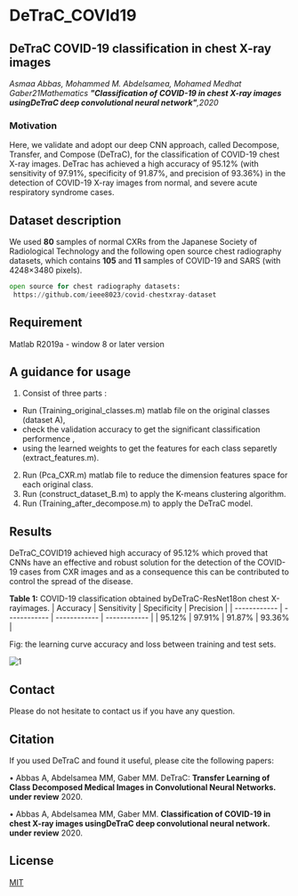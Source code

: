 #   DeTraC_COVId19

##        DeTraC COVID-19 classification in chest X-ray images 

*Asmaa Abbas, Mohammed M. Abdelsamea, Mohamed Medhat Gaber21Mathematics **"Classification of COVID-19 in chest X-ray images usingDeTraC 
deep convolutional neural network"**,2020*

### Motivation
 Here, we validate and adopt our deep CNN approach, called Decompose, Transfer, and Compose (DeTraC), for the classification of COVID-19 chest X-ray images. DeTrac has achieved a high accuracy of 95.12% (with sensitivity of 97.91%, specificity of 91.87%, and precision of 93.36%) in the detection of COVID-19 X-ray images from normal, and severe acute respiratory syndrome cases. 
 
 
## **Dataset description**

We used **80** samples of normal CXRs from the Japanese Society of Radiological Technology and the following open source chest radiography datasets, which contains **105** and **11** samples of COVID-19 and SARS (with 4248×3480 pixels).


```python
open source for chest radiography datasets:
 https://github.com/ieee8023/covid-chestxray-dataset
```
## **Requirement**

Matlab R2019a - window 8 or later version

## A guidance for usage

1. Consist of three parts :
 - Run (Training_original_classes.m) matlab file on the original classes (dataset A),
 - check the validation accuracy to get the significant classification performence ,
 - using the learned weights to get the features for each class separetly (extract_features.m).
2. Run (Pca_CXR.m) matlab file to reduce the dimension features space for each original class.
3. Run (construct_dataset_B.m) to apply the K-means clustering algorithm.
4. Run (Training_after_decompose.m) to apply the DeTraC model.

## **Results**

DeTraC_COVID19 achieved high accuracy of 95.12% which proved that CNNs have an effective and robust solution for the detection 
of the COVID-19 cases from CXR images and as a consequence this can be contributed to control the spread of the disease.


**Table 1:** COVID-19 classification obtained byDeTraC-ResNet18on chest X-rayimages.
|  Accuracy | Sensitivity  |  Specificity |  Precision |
| ------------ | ------------ | ------------ | ------------ |
|  95.12%      | 97.91%      |      91.87%  |  93.36% |

 Fig: the learning curve accuracy and loss between training and test sets.

![1](https://github.com/asmaa4may/DeTraC_COVId19/blob/master/images/Learning%20curve.png ) 


## Contact
Please do not hesitate to contact us if you have any question. 

## Citation

 If you used DeTraC and found it useful, please cite the following papers:
 
 •	Abbas A, Abdelsamea MM, Gaber MM. DeTraC: **Transfer Learning of Class Decomposed Medical Images in Convolutional Neural Networks. under review** 2020.
 
 •	Abbas A, Abdelsamea MM, Gaber MM. **Classification of COVID-19 in chest X-ray images usingDeTraC deep convolutional neural network. under review** 2020.


 
## License
[MIT](https://github.com/asmaa4may/DeTraC_COVId19/blob/master/LICENSE)





